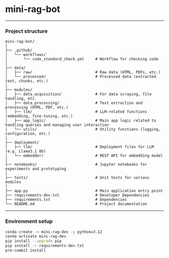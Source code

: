 # mini-rag-bot

------------------------------------------------------------------------------------------------------------------------

### Project structure

```
mini-rag-bot/
│
├── .github/
│   └── workflows/
│       └── code_standard_check.yml     # Workflow for checking code
│
├── data/
│   ├── raw/                            # Raw data (HTML, PDFs, etc.)
│   └── processed/                      # Processed data (extracted text, chunks, etc.)
│
├── modules/
│   ├── data_acquisition/               # For data scraping, file handling, etc.
│   ├── data_processing/                # Text extraction and processing (HTML, PDF, etc.)
│   ├── llm/                            # LLM-related functions (embedding, fine-tuning, etc.)
│   ├── app_logic/                      # Main app logic related to handling queries and managing user interaction
│   └── utils/                          # Utility functions (logging, configuration, etc.)
│
├── deployment/
│   ├── llm/                            # Deployment files for LLM (e.g. Llama3.1 8b)
│   └── embedder/                       # REST API for embedding model
│
├── notebooks/                          # Jupyter notebooks for experiments and prototyping
│
├── tests/                              # Unit tests for various modules
│
├── app.py                              # Main application entry point
├── requirements-dev.txt                # Developer Dependencies
├── requirements.txt                    # Dependencies
└── README.md                           # Project documentation
```

------------------------------------------------------------------------------------------------------------------------

### Environment setup

```bash
conda create -n mini-rag-dev -y python=3.12
conda activate mini-rag-dev
pip install --upgrade pip
pip install -r requirements-dev.txt
pre-commit install
```
